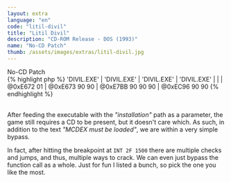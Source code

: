 ```yaml
---
layout: extra
language: "en"
code: "litil-divil"
title: "Litil Divil"
description: "CD-ROM Release - DOS (1993)"
name: "No-CD Patch"
thumb: /assets/images/extras/litil-divil.jpg
---
```


<div id="litil-divil" class="collapsible-show">No-CD Patch</div>
<div id="litil-divil-data" class="content-show" markdown="1">
{% highlight php %}
'DIVIL.EXE'  |  'DIVIL.EXE'     |  'DIVIL.EXE'        |  'DIVIL.EXE'
             |                  |                     |
@0xE672  01  |  @0xE673  90 90  |  @0xE7BB  90 90 90  |  @0xEC96  90 90
{% endhighlight %}
</div>
<br>

After feeding the executable with the *"installation"* path as a parameter, the game still requires a CD to be present, but it doesn't care which. As such, in addition to the text *"MCDEX must be loaded"*, we are within a very simple bypass.

In fact, after hitting the breakpoint at `INT 2F 1500` there are multiple checks and jumps, and thus, multiple ways to crack. We can even just bypass the function call as a whole. Just for fun I listed a bunch, so pick the one you like the most.